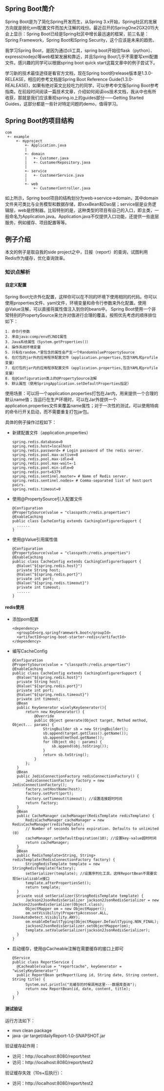 
Spring Boot简介
---

Spring Boot是为了简化Spring开发而生，从Spring 3.x开始，Spring社区的发展方向就是弱化xml配置文件而加大注解的戏份。最近召开的SpringOne2GX2015大会上显示：Spring Boot已经是Spring社区中增长最迅速的框架，前三名是：Spring Framework，Spring Boot和Spring Security，这个应该是未来的趋势。

我学习Spring Boot，是因为通过cli工具，spring boot开始往flask（python）、express(nodejs)等web框架发展和靠近，并且Spring Boot几乎不需要写xml配置文件。感兴趣的同学可以根据spring boot quick start这篇文章中的例子尝试下。

学习新的技术最佳途径是看官方文档，现在Spring boot的release版本是1.3.0-RELEASE，相应的参考文档是Spring Boot Reference Guide(1.3.0-REALEASE)，如果有绝对英文比较吃力的同学，可以参考中文版Spring Boot参考指南。在前段时间阅读一篇技术文章，介绍如何阅读ios技术文档，我从中也有所收获，那就是我们应该重视spring.io上的guides部分——Getting Started Guides，这部分都是一些针对特定问题的demo，值得学习。

Spring Boot的项目结构
---

```
com
 +- example
     +- myproject
         +- Application.java
         |
         +- domain
         |   +- Customer.java
         |   +- CustomerRepository.java
         |
         +- service
         |   +- CustomerService.java
         |
         +- web
             +- CustomerController.java
```

如上所示，Spring boot项目的结构划分为web->service->domain，其中domain文件夹可类比与业务模型和数据存储，即xxxBean和Dao层；service层是业务逻辑层，web是控制器。比较特别的是，这种类型的项目有自己的入口，即主类，一般命名为Application.java。Application.java不仅提供入口功能，还提供一些底层服务，例如缓存、项目配置等等。

例子介绍
---

本文的例子是取自我的side project之中，日报（report）的查询，试图利用Redis作为缓存，优化查询效率。

### 知识点解析

#### 自定义配置

Spring Boot允许外化配置，这样你可以在不同的环境下使用相同的代码。你可以使用properties文件、yaml文件，环境变量和命令行参数来外化配置。使用@Value注解，可以直接将属性值注入到你的beans中。
Spring Boot使用一个非常特别的PropertySource来允许对值进行合理的覆盖，按照优先考虑的顺序排位如下：

```
1. 命令行参数
2. 来自java:comp/env的JNDI属性
3. Java系统属性（System.getProperties()）
4. 操作系统环境变量
5. 只有在random.*里包含的属性会产生一个RandomValuePropertySource
6. 在打包的jar外的应用程序配置文件（application.properties,包含YAML和profile变量）
7. 在打包的jar内的应用程序配置文件（application.properties,包含YAML和profile变量）
8. 在@Configuration类上的@PropertySource注解
9. 默认属性（使用SpringApplication.setDefaultProperties指定）
```

使用场景：可以将一个application.properties打包在Jar内，用来提供一个合理的默认name值；当运行在生产环境时，可以在Jar外提供一个application.properties文件来覆盖name属性；对于一次性的测试，可以使用特病的命令行开关启动，而不需要重复打包jar包。

具体的例子操作过程如下：

- 新建配置文件（application.properties）

    ```
    spring.redis.database=0
    spring.redis.host=localhost
    spring.redis.password= # Login password of the redis server.
    spring.redis.pool.max-active=8
    spring.redis.pool.max-idle=8
    spring.redis.pool.max-wait=-1
    spring.redis.pool.min-idle=0
    spring.redis.port=6379
    spring.redis.sentinel.master= # Name of Redis server.
    spring.redis.sentinel.nodes= # Comma-separated list of host:port pairs.
    spring.redis.timeout=0
    ```

- 使用@PropertySource引入配置文件

    ```
    @Configuration
    @PropertySource(value = "classpath:/redis.properties")
    @EnableCaching
    public class CacheConfig extends CachingConfigurerSupport {
      ......
    }
    ```

- 使用@Value引用属性值

    ```
    @Configuration
    @PropertySource(value = "classpath:/redis.properties")
    @EnableCaching
    public class CacheConfig extends CachingConfigurerSupport {
      @Value("${spring.redis.host}")
      private String host;
      @Value("${spring.redis.port}")
      private int port;
      @Value("${spring.redis.timeout}")
      private int timeout;
      ......
    }
    ```

#### redis使用

- 添加pom配置

    ```
    <dependency>
      <groupId>org.springframework.boot</groupId>
      <artifactId>spring-boot-starter-redis</artifactId>
    </dependency>
    ```

- 编写CacheConfig
    
    ```
    @Configuration
    @PropertySource(value = "classpath:/redis.properties")
    @EnableCaching
    public class CacheConfig extends CachingConfigurerSupport {
      @Value("${spring.redis.host}")
      private String host;
      @Value("${spring.redis.port}")
      private int port;
      @Value("${spring.redis.timeout}")
      private int timeout;
      @Bean
      public KeyGenerator wiselyKeyGenerator(){
          return new KeyGenerator() {
              @Override
              public Object generate(Object target, Method method, Object... params) {
                  StringBuilder sb = new StringBuilder();
                  sb.append(target.getClass().getName());
                  sb.append(method.getName());
                  for (Object obj : params) {
                      sb.append(obj.toString());
                  }
                  return sb.toString();
              }
          };
      }
      @Bean
      public JedisConnectionFactory redisConnectionFactory() {
          JedisConnectionFactory factory = new JedisConnectionFactory();
          factory.setHostName(host);
          factory.setPort(port);
          factory.setTimeout(timeout); //设置连接超时时间
          return factory;
      }
      @Bean
      public CacheManager cacheManager(RedisTemplate redisTemplate) {
          RedisCacheManager cacheManager = new RedisCacheManager(redisTemplate);
          // Number of seconds before expiration. Defaults to unlimited (0)
          cacheManager.setDefaultExpiration(10); //设置key-value超时时间
          return cacheManager;
      }
      @Bean
      public RedisTemplate<String, String> redisTemplate(RedisConnectionFactory factory) {
          StringRedisTemplate template = new StringRedisTemplate(factory);
          setSerializer(template); //设置序列化工具，这样ReportBean不需要实现Serializable接口
          template.afterPropertiesSet();
          return template;
      }
      private void setSerializer(StringRedisTemplate template) {
          Jackson2JsonRedisSerializer jackson2JsonRedisSerializer = new Jackson2JsonRedisSerializer(Object.class);
          ObjectMapper om = new ObjectMapper();
          om.setVisibility(PropertyAccessor.ALL, JsonAutoDetect.Visibility.ANY);
          om.enableDefaultTyping(ObjectMapper.DefaultTyping.NON_FINAL);
          jackson2JsonRedisSerializer.setObjectMapper(om);
          template.setValueSerializer(jackson2JsonRedisSerializer);
      }
    }
    ```

- 启动缓存，使用@Cacheable注解在需要缓存的接口上即可
    
    ```
    @Service
    public class ReportService {
      @Cacheable(value = "reportcache", keyGenerator = "wiselyKeyGenerator")
      public ReportBean getReport(Long id, String date, String content, String title) {
          System.out.println("无缓存的时候调用这里---数据库查询");
          return new ReportBean(id, date, content, title);
      }
    }
    ```
    
#### 测试验证

运行方法如下：

- mvn clean package
- java -jar target/dailyReport-1.0-SNAPSHOT.jar

验证缓存起作用：

- 访问：http://localhost:8080/report/test
- 访问：http://localhost:8080/report/test2

验证缓存失效（10s+后执行）：

- 访问：http://localhost:8080/report/test2